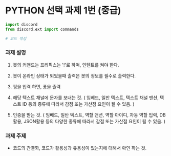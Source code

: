 # PYTHON 선택 과제 1번 (중급)

```py
import discord
from discord.ext import commands

# 코드 작성

```
### 과제 설명
1. 봇의 커맨드는 프리픽스는 '!'로 하며, 인텐트를 켜야 한다.

2. 봇이 온라인 상태가 되었을때 출력은 봇의 정보를 필수로 출력한다.

3. 핑을 입력 하면, 퐁을 출력

4. 해당 텍스트 채널에 문자를 보내는 것. ( 임베드, 일반 텍스트, 텍스트 채널 맨션, 텍스트 ID 등의 종류에 따라서 감점 또는 가산점 요인이 될 수 있음. )

5. 인증을 받는 것. ( 임베드, 일반 텍스트, 역할 맨션, 역할 아이디, 자동 역할 입력, DB활용, JSON활용 등의 다양한 종류에 따라서 감점 또는 가산점 요인이 될 수 있음. )

### 과제 주제
* 코드의 간결화, 코드가 활용성과 유용성이 있는지에 대해서 확인 하는 것.
